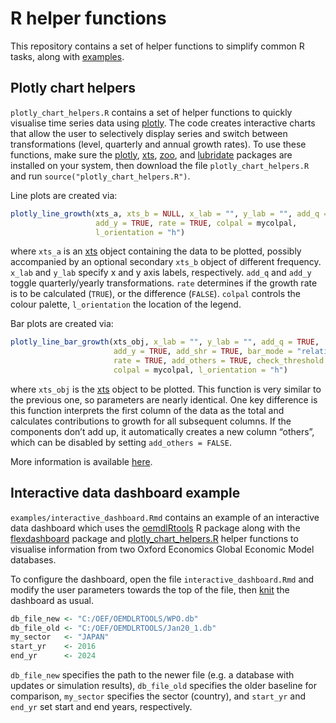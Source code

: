 R helper functions
================

This repository contains a set of helper functions to simplify common R
tasks, along with
[examples](https://github.com/stefanangrick/r-helpers/tree/master/examples).

## Plotly chart helpers

`plotly_chart_helpers.R` contains a set of helper functions to quickly
visualise time series data using [plotly](https://plotly.com/). The code
creates interactive charts that allow the user to selectively display
series and switch between transformations (level, quarterly and annual
growth rates). To use these functions, make sure the
[plotly](https://cran.r-project.org/web/packages/plotly/index.html),
[xts](https://cran.r-project.org/web/packages/xts/index.html),
[zoo](https://cran.r-project.org/web/packages/zoo/index.html), and
[lubridate](https://cran.r-project.org/web/packages/lubridate/index.html)
packages are installed on your system, then download the file
`plotly_chart_helpers.R` and run `source("plotly_chart_helpers.R")`.

Line plots are created via:

``` r
plotly_line_growth(xts_a, xts_b = NULL, x_lab = "", y_lab = "", add_q = TRUE,
                   add_y = TRUE, rate = TRUE, colpal = mycolpal,
                   l_orientation = "h")
```

where `xts_a` is an
[xts](https://cran.r-project.org/web/packages/xts/index.html) object
containing the data to be plotted, possibly accompanied by an optional
secondary `xts_b` object of different frequency. `x_lab` and `y_lab`
specify x and y axis labels, respectively. `add_q` and `add_y` toggle
quarterly/yearly transformations. `rate` determines if the growth rate
is to be calculated (`TRUE`), or the difference (`FALSE`). `colpal`
controls the colour palette, `l_orientation` the location of the legend.

Bar plots are created via:

``` r
plotly_line_bar_growth(xts_obj, x_lab = "", y_lab = "", add_q = TRUE,
                       add_y = TRUE, add_shr = TRUE, bar_mode = "relative",
                       rate = TRUE, add_others = TRUE, check_threshold = 0.1,
                       colpal = mycolpal, l_orientation = "h")
```

where `xts_obj` is the
[xts](https://cran.r-project.org/web/packages/xts/index.html) object to
be plotted. This function is very similar to the previous one, so
parameters are nearly identical. One key difference is this function
interprets the first column of the data as the total and calculates
contributions to growth for all subsequent columns. If the components
don’t add up, it automatically creates a new column “others”, which can
be disabled by setting `add_others = FALSE`.

More information is available
[here](https://stefan.angrick.me/create-interactive-time-series-charts-with-plotly-in-r).

## Interactive data dashboard example

`examples/interactive_dashboard.Rmd` contains an example of an
interactive data dashboard which uses the
[oemdlRtools](https://github.com/stefanangrick/oemdlRtools) R package
along with the
[flexdashboard](https://rmarkdown.rstudio.com/flexdashboard/) package
and
[plotly\_chart\_helpers.R](https://github.com/stefanangrick/r-helpers)
helper functions to visualise information from two Oxford Economics
Global Economic Model databases.

To configure the dashboard, open the file `interactive_dashboard.Rmd`
and modify the user parameters towards the top of the file, then
[knit](https://rmarkdown.rstudio.com/flexdashboard/) the dashboard as
usual.

``` r
db_file_new <- "C:/OEF/OEMDLRTOOLS/WPO.db"
db_file_old <- "C:/OEF/OEMDLRTOOLS/Jan20_1.db"
my_sector   <- "JAPAN"
start_yr    <- 2016
end_yr      <- 2024
```

`db_file_new` specifies the path to the newer file (e.g. a database with
updates or simulation results), `db_file_old` specifies the older
baseline for comparison, `my_sector` specifies the sector (country), and
`start_yr` and `end_yr` set start and end years, respectively.
